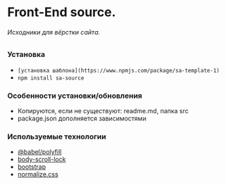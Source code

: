 # Front-End source. #
###### Исходники для вёрстки сайта. ######

### Установка ###
- `[установка шаблона](https://www.npmjs.com/package/sa-template-1)`
- `npm install sa-source`

### Особенности установки/обновления ###
- Копируются, если не существуют: readme.md, папка src
- package.json дополняется зависимостями

### Используемые технологии ###
- [@babel/polyfill](https://babeljs.io/docs/en/babel-polyfill)
- [body-scroll-lock](https://github.com/willmcpo/body-scroll-lock)
- [bootstrap](https://getbootstrap.com/)
- [normalize.css](https://necolas.github.io/normalize.css/)